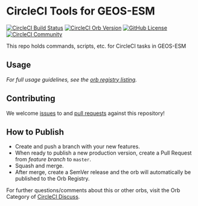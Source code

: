 # CircleCI Tools for GEOS-ESM

[![CircleCI Build Status](https://circleci.com/gh/GEOS-ESM/circleci-tools.svg?style=shield "CircleCI Build Status")](https://circleci.com/gh/GEOS-ESM/circleci-tools) [![CircleCI Orb Version](https://badges.circleci.com/orbs/geos-esm/circleci-tools.svg)](https://circleci.com/orbs/registry/orb/geos-esm/circleci-tools) [![GitHub License](https://img.shields.io/badge/license-MIT-lightgrey.svg)](https://raw.githubusercontent.com/GEOS-ESM/circleci-tools/master/LICENSE) [![CircleCI Community](https://img.shields.io/badge/community-CircleCI%20Discuss-343434.svg)](https://discuss.circleci.com/c/ecosystem/orbs)

This repo holds commands, scripts, etc. for CircleCI tasks in GEOS-ESM

## Usage

_For full usage guidelines, see the [orb registry listing](https://circleci.com/orbs/registry/orb/geos-esm/circleci-tools)._

## Contributing

We welcome [issues](https://github.com/GEOS-ESM/circleci-tools/issues) to and [pull requests](https://github.com/GEOS-ESM/circleci-tools/pulls) against this repository!

## How to Publish

* Create and push a branch with your new features.
* When ready to publish a new production version, create a Pull Request from _feature branch_ to `master`.
* Squash and merge.
* After merge, create a SemVer release and the orb will automatically be published to the Orb Registry.

For further questions/comments about this or other orbs, visit the Orb Category of [CircleCI Discuss](https://discuss.circleci.com/c/orbs).

